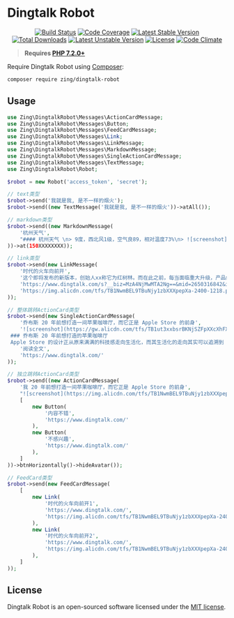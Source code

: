 # Dingtalk Robot
<p align="center">
<a href="https://github.com/zingimmick/dingtalk-robot/actions"><img src="https://github.com/zingimmick/dingtalk-robot/workflows/tests/badge.svg" alt="Build Status"></a>
<a href="https://codecov.io/gh/zingimmick/dingtalk-robot"><img src="https://codecov.io/gh/zingimmick/dingtalk-robot/branch/master/graph/badge.svg" alt="Code Coverage" /></a>
<a href="https://packagist.org/packages/zing/dingtalk-robot"><img src="https://poser.pugx.org/zing/dingtalk-robot/v/stable.svg" alt="Latest Stable Version"></a>
<a href="https://packagist.org/packages/zing/dingtalk-robot"><img src="https://poser.pugx.org/zing/dingtalk-robot/downloads" alt="Total Downloads"></a>
<a href="https://packagist.org/packages/zing/dingtalk-robot"><img src="https://poser.pugx.org/zing/dingtalk-robot/v/unstable.svg" alt="Latest Unstable Version"></a>
<a href="https://packagist.org/packages/zing/dingtalk-robot"><img src="https://poser.pugx.org/zing/dingtalk-robot/license" alt="License"></a>
<a href="https://codeclimate.com/github/zingimmick/dingtalk-robot/maintainability"><img src="https://api.codeclimate.com/v1/badges/1e97924fa1f2241f5a77/maintainability" alt="Code Climate" /></a>
</p>

> **Requires [PHP 7.2.0+](https://php.net/releases/)**

Require Dingtalk Robot using [Composer](https://getcomposer.org):

```bash
composer require zing/dingtalk-robot
```

## Usage

```php
use Zing\DingtalkRobot\Messages\ActionCardMessage;
use Zing\DingtalkRobot\Messages\Button;
use Zing\DingtalkRobot\Messages\FeedCardMessage;
use Zing\DingtalkRobot\Messages\Link;
use Zing\DingtalkRobot\Messages\LinkMessage;
use Zing\DingtalkRobot\Messages\MarkdownMessage;
use Zing\DingtalkRobot\Messages\SingleActionCardMessage;
use Zing\DingtalkRobot\Messages\TextMessage;
use Zing\DingtalkRobot\Robot;

$robot = new Robot('access_token', 'secret');

// text类型
$robot->send('我就是我, 是不一样的烟火');
$robot->send((new TextMessage('我就是我, 是不一样的烟火'))->atAll());

// markdown类型
$robot->send((new MarkdownMessage(
    '杭州天气',
    "#### 杭州天气 \n> 9度，西北风1级，空气良89，相对温度73%\n> ![screenshot](https://img.alicdn.com/tfs/TB1NwmBEL9TBuNjy1zbXXXpepXa-2400-1218.png)\n> ###### 10点20分发布 [天气](https://www.dingtalk.com) \n"
))->at(150XXXXXXXX));

// link类型
$robot->send(new LinkMessage(
    '时代的火车向前开',
    '这个即将发布的新版本，创始人xx称它为红树林。而在此之前，每当面临重大升级，产品经理们都会取一个应景的代号，这一次，为什么是红树林',
    'https://www.dingtalk.com/s?__biz=MzA4NjMwMTA2Ng==&mid=2650316842&idx=1&sn=60da3ea2b29f1dcc43a7c8e4a7c97a16&scene=2&srcid=09189AnRJEdIiWVaKltFzNTw&from=timeline&isappinstalled=0&key=&ascene=2&uin=&devicetype=android-23&version=26031933&nettype=WIFI',
    'https://img.alicdn.com/tfs/TB1NwmBEL9TBuNjy1zbXXXpepXa-2400-1218.png'
));

// 整体跳转ActionCard类型
$robot->send(new SingleActionCardMessage(
    '乔布斯 20 年前想打造一间苹果咖啡厅，而它正是 Apple Store 的前身',
    '![screenshot](https://gw.alicdn.com/tfs/TB1ut3xxbsrBKNjSZFpXXcXhFXa-846-786.png)
 ### 乔布斯 20 年前想打造的苹果咖啡厅
 Apple Store 的设计正从原来满满的科技感走向生活化，而其生活化的走向其实可以追溯到 20 年前苹果一个建立咖啡馆的计划',
    '阅读全文',
    'https://www.dingtalk.com/'
));

// 独立跳转ActionCard类型
$robot->send((new ActionCardMessage(
    '我 20 年前想打造一间苹果咖啡厅，而它正是 Apple Store 的前身',
    "![screenshot](https://img.alicdn.com/tfs/TB1NwmBEL9TBuNjy1zbXXXpepXa-2400-1218.png) \n\n #### 乔布斯 20 年前想打造的苹果咖啡厅 \n\n Apple Store 的设计正从原来满满的科技感走向生活化，而其生活化的走向其实可以追溯到 20 年前苹果一个建立咖啡馆的计划",
    [
        new Button(
            '内容不错',
            'https://www.dingtalk.com/'
        ),
        new Button(
            '不感兴趣',
            'https://www.dingtalk.com/'
        ),
    ]
))->btnHorizontally()->hideAvatar());

// FeedCard类型
$robot->send(new FeedCardMessage(
    [
        new Link(
            '时代的火车向前开1',
            'https://www.dingtalk.com/',
            'https://img.alicdn.com/tfs/TB1NwmBEL9TBuNjy1zbXXXpepXa-2400-1218.png'
        ),
        new Link(
            '时代的火车向前开2',
            'https://www.dingtalk.com/',
            'https://img.alicdn.com/tfs/TB1NwmBEL9TBuNjy1zbXXXpepXa-2400-1218.png'
        ),
    ]
));
```

## License

Dingtalk Robot is an open-sourced software licensed under the [MIT license](LICENSE).
